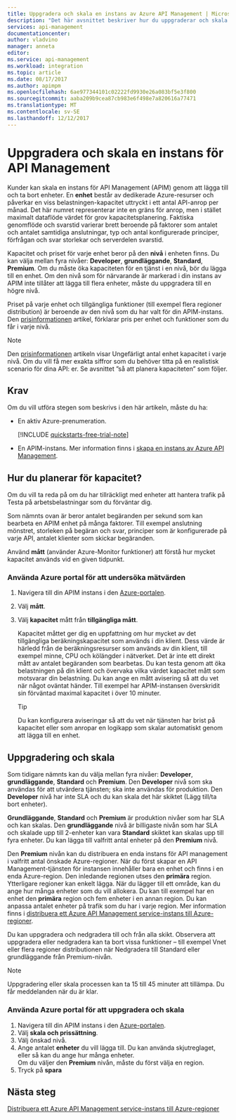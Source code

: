 ```yaml
---
title: Uppgradera och skala en instans av Azure API Management | Microsoft Docs
description: "Det här avsnittet beskriver hur du uppgraderar och skala en Azure API Management-instans."
services: api-management
documentationcenter: 
author: vladvino
manager: anneta
editor: 
ms.service: api-management
ms.workload: integration
ms.topic: article
ms.date: 08/17/2017
ms.author: apimpm
ms.openlocfilehash: 6ae977344101c02222fd9930e26a083bf5e3f800
ms.sourcegitcommit: aaba209b9cea87cb983e6f498e7a820616a77471
ms.translationtype: MT
ms.contentlocale: sv-SE
ms.lasthandoff: 12/12/2017
---
```

# <a name="upgrade-and-scale-an-api-management-instance"></a>Uppgradera och skala en instans för API Management 

Kunder kan skala en instans för API Management (APIM) genom att lägga till och ta bort enheter. En **enhet** består av dedikerade Azure-resurser och påverkar en viss belastningen-kapacitet uttryckt i ett antal API-anrop per månad. Det här numret representerar inte en gräns för anrop, men i stället maximalt dataflöde värdet för grov kapacitetsplanering. Faktiska genomflöde och svarstid varierar brett beroende på faktorer som antalet och antalet samtidiga anslutningar, typ och antal konfigurerade principer, förfrågan och svar storlekar och serverdelen svarstid.

Kapacitet och priset för varje enhet beror på den **nivå** i enheten finns. Du kan välja mellan fyra nivåer: **Developer**, **grundläggande**, **Standard**, **Premium**. Om du måste öka kapaciteten för en tjänst i en nivå, bör du lägga till en enhet. Om den nivå som för närvarande är markerad i din instans av APIM inte tillåter att lägga till flera enheter, måste du uppgradera till en högre nivå. 

Priset på varje enhet och tillgängliga funktioner (till exempel flera regioner distribution) är beroende av den nivå som du har valt för din APIM-instans. Den [prisinformationen](https://azure.microsoft.com/pricing/details/api-management/?ref=microsoft.com&utm_source=microsoft.com&utm_medium=docs&utm_campaign=visualstudio) artikel, förklarar pris per enhet och funktioner som du får i varje nivå. 

>[!NOTE]
>Den [prisinformationen](https://azure.microsoft.com/pricing/details/api-management/?ref=microsoft.com&utm_source=microsoft.com&utm_medium=docs&utm_campaign=visualstudio) artikeln visar Ungefärligt antal enhet kapacitet i varje nivå. Om du vill få mer exakta siffror som du behöver titta på en realistisk scenario för dina API: er. Se avsnittet ”så att planera kapaciteten” som följer.

## <a name="prerequisites"></a>Krav

Om du vill utföra stegen som beskrivs i den här artikeln, måste du ha:

+ En aktiv Azure-prenumeration.

    [!INCLUDE [quickstarts-free-trial-note](../../includes/quickstarts-free-trial-note.md)]

+ En APIM-instans. Mer information finns i [skapa en instans av Azure API Management](get-started-create-service-instance.md).

## <a name="how-to-plan-for-capacity"></a>Hur du planerar för kapacitet?

Om du vill ta reda på om du har tillräckligt med enheter att hantera trafik på Testa på arbetsbelastningar som du förväntar dig. 

Som nämnts ovan är beror antalet begäranden per sekund som kan bearbeta en APIM enhet på många faktorer. Till exempel anslutning mönstret, storleken på begäran och svar, principer som är konfigurerade på varje API, antalet klienter som skickar begäranden.

Använd **mått** (använder Azure-Monitor funktioner) att förstå hur mycket kapacitet används vid en given tidpunkt.

### <a name="use-the-azure-portal-to-examine-metrics"></a>Använda Azure portal för att undersöka mätvärden 

1. Navigera till din APIM instans i den [Azure-portalen](https://portal.azure.com/).
2. Välj **mått**.
3. Välj **kapacitet** mått från **tillgängliga mått**. 

    Kapacitet måttet ger dig en uppfattning om hur mycket av det tillgängliga beräkningskapacitet som används i din klient. Dess värde är härledd från de beräkningsresurser som används av din klient, till exempel minne, CPU och kölängder i nätverket. Det är inte ett direkt mått av antalet begäranden som bearbetas. Du kan testa genom att öka belastningen på din klient och övervaka vilka värdet kapacitet mått som motsvarar din belastning. Du kan ange en mått avisering så att du vet när något oväntat händer. Till exempel har APIM-instansen överskridit sin förväntad maximal kapacitet i över 10 minuter.

    >[!TIP]
    > Du kan konfigurera aviseringar så att du vet när tjänsten har brist på kapacitet eller som anropar en logikapp som skalar automatiskt genom att lägga till en enhet.

## <a name="upgrade-and-scale"></a>Uppgradering och skala 

Som tidigare nämnts kan du välja mellan fyra nivåer: **Developer**, **grundläggande**, **Standard** och **Premium**. Den **Developer** nivå som ska användas för att utvärdera tjänsten; ska inte användas för produktion. Den **Developer** nivå har inte SLA och du kan skala det här skiktet (Lägg till/ta bort enheter). 

**Grundläggande**, **Standard** och **Premium** är produktion nivåer som har SLA och kan skalas. Den **grundläggande** nivå är billigaste nivån som har SLA och skalade upp till 2-enheter kan vara **Standard** skiktet kan skalas upp till fyra enheter. Du kan lägga till valfritt antal enheter på den **Premium** nivå.

Den **Premium** nivån kan du distribuera en enda instans för API management i valfritt antal önskade Azure-regioner. När du först skapar en API Management-tjänsten för instansen innehåller bara en enhet och finns i en enda Azure-region. Den inledande regionen utses den **primära** region. Ytterligare regioner kan enkelt lägga. När du lägger till ett område, kan du ange hur många enheter som du vill allokera. Du kan till exempel har en enhet den **primära** region och fem enheter i en annan region. Du kan anpassa antalet enheter på trafik som du har i varje region. Mer information finns i [distribuera ett Azure API Management service-instans till Azure-regioner](api-management-howto-deploy-multi-region.md).

Du kan uppgradera och nedgradera till och från alla skikt. Observera att uppgradera eller nedgradera kan ta bort vissa funktioner – till exempel Vnet eller flera regioner distributionen när Nedgradera till Standard eller grundläggande från Premium-nivån.

>[!NOTE]
>Uppgradering eller skala processen kan ta 15 till 45 minuter att tillämpa. Du får meddelanden när du är klar.

### <a name="use-the-azure-portal-to-upgrade-and-scale"></a>Använda Azure portal för att uppgradera och skala

1. Navigera till din APIM instans i den [Azure-portalen](https://portal.azure.com/).
2. Välj **skala och prissättning**.
3. Välj önskad nivå.
4. Ange antalet **enheter** du vill lägga till. Du kan använda skjutreglaget, eller så kan du ange hur många enheter.<br/>
    Om du väljer den **Premium** nivån, måste du först välja en region.
5. Tryck på **spara**

## <a name="next-steps"></a>Nästa steg

[Distribuera ett Azure API Management service-instans till Azure-regioner](api-management-howto-deploy-multi-region.md)

